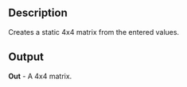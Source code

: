 ## Description
Creates a static 4x4 matrix from the entered values.

## Output
**Out** - A 4x4 matrix.